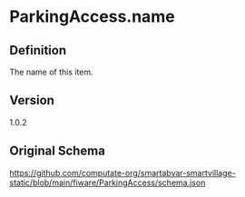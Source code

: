 # ParkingAccess.name

## Definition
The name of this item.

## Version
1.0.2

## Original Schema
https://github.com/computate-org/smartabyar-smartvillage-static/blob/main/fiware/ParkingAccess/schema.json
